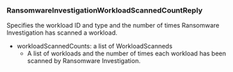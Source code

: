 ### RansomwareInvestigationWorkloadScannedCountReply
Specifies the workload ID and type and the number of times Ransomware Investigation has scanned a workload.

- workloadScannedCounts: a list of WorkloadScanneds
  - A list of workloads and the number of times each workload has been
 scanned by Ransomware Investigation.
